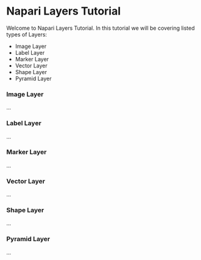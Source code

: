 # Napari Layers Tutorial

Welcome to Napari Layers Tutorial. In this tutorial we will be 
covering listed types of Layers:

- Image Layer
- Label Layer
- Marker Layer
- Vector Layer
- Shape Layer
- Pyramid Layer

### Image Layer

...

### Label Layer

...

### Marker Layer

...

### Vector Layer

...

### Shape Layer

...

### Pyramid Layer

...
